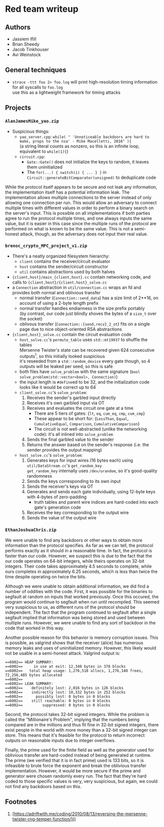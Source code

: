 # Red team writeup
Authors
-----------
* Jassiem Ifill
* Brian Sheedy
* Jacob Tinkhouser
* Avi Weinstock

## General techniques

- `strace -ttt foo 2> foo.log` will print high-resolution timing information for all syscalls to `foo.log`  
use this as a lightweight framework for timing attacks

## Projects
### `AlanJamesMike_yao.zip`
- Suspicious things:
    - `yao_server.cpp`: `while( " 'Unnoticeable backdoors are hard to make, props to the nsa' - Mike Macelletti, 2016" ){`  
    (a string literal counts as nonzero, so this is an infinite loop, equivalent to `while(1){`)
    - `circuit.cpp`:
        - `Gate::Gate()` does not initialize the keys to random, it leaves them uninitialized
        - The `for(...) { switch(i) { ... } }` in `Circuit::generateBitComparator(unsigned)` to deduplicate code

While the protocol itself appears to be secure and not leak any information, the implementation itself has a potential information leak. The implementation allows multiple connections to the server instead of only allowing one connection per run. This would allow an adversary to connect multiple times with different values in order to perform a binary search on the server's input. This is possible on all implementations if both parties agree to run the protocol multiple times, and one always inputs the same value, but it is easier in this case since the multiple runs of the protocol are performed on what is known to be the same value. This is not a semi-honest attack, though, as the adversary does not input their real value.

### `brenoc_crypto_MPC_project_v1.zip`
- There's a neatly organized filesystem hierarchy:
    - `client` contains the receiver/circuit evaluator
    - `host` contains the sender/circuit constructor
    - `util` contains abstractions used by both halves
- `{client,host}/main_{client,host}.cc` contain networking code, and calls to `{client,host}/{client,host}_solve.cc`
- a `Connection` abstraction in `util/connection.cc` wraps an fd and provides both normal and oblivious transfer
    - normal transfer (`Connection::send_data`) has a size limit of 2**16, on account of using a 2-byte length prefix
    - normal transfer handles endianness in the size prefix portably  
    (by contrast, our code just blindly shoves the bytes of a `size_t` over the socket)
    - oblivous transfer (`Connection::{send,recv}_2_ot`) fits on a single page due to nice object-oriented RSA abstractions
- `{client,host}_solve.cc` contain the circuit evaluation code
    - `host_solve.cc`'s `permute_table` uses `std::mt19937` to shuffle the tables  
    Mersenne Twister's state can be recovered given 624 consecutive outputs<sup>1</sup>, so this initially looked suspicious  
    it's reseeded from a `std::random_device` every gate though, so 4 outputs will be leaked per seed, so this is safe
    - both files have `solve_problem` with the same signature (`bool solve_problem(std::vector<bool>, Connection)`)
    - the input length is `#define`ed to be 32, and the initialization code looks like it would be correct up to 64
    - `client_solve.cc`'s `solve_problem`:
        1. Receives the sender's garbled input directly
        2. Receives it's own garbled input via OT
        3. Receives and evaluates the circuit one gate at a time
            - There are 5 tiers of gates: {`lt`, `eq`, `cum_eq`, `cmp`, `cum_cmp`}
            - These appear to be short for: {`LessThan`, `Equal`, `CumulativeEqual`, `Comparison`, `CumulativeComparison`}
            - The circuit is not well-abstracted (unlike the networking code): it's all inlined into `solve_problem`
        4. Sends the final garbled value to the sender
        5. Returns the answer based on the sender's response (i.e. the sender provides the output mapping)
    - `host_solve.cc`'s `solve_problem`:
        1. Generates keys for input wires (16 bytes each) using `util/DataStream.cc`'s `get_random_key`  
        `get_random_key` internally uses `/dev/urandom`, so it's good-quality randomness
        2. Sends the keys corresponding to its own input
        3. Sends the receiver's keys via OT
        4. Generates and sends each gate individually, using 12-byte keys with 4-bytes of zero-padding
            - truth tables and parent wire indices are hard-coded into each gate's generation code
        5. Receives the key corresponding to the output wire
        6. Sends the value of the output wire

### `EthanJoshuaChris.zip`
We were unable to find any backdoors or other ways to obtain more information than the protocol specifies. As far as we can tell, the protocol performs exactly as it should in a reasonable time. In fact, the protocol is faster than our code. However, we suspect this is due to the fact that the our code operates on 64-bit integers, while theirs operates on 32-bit integers. Their code takes approximately 4.5 seconds to complete, while ours completes in approximately 6.25 seconds, which is less than twice the time despite operating on twice the bits.

Although we were unable to obtain additional information, we did find a number of oddities with the code. First, it was possible for the binaries to segfault at random on inputs that worked previously. Once this occured, the program would continue to segfault when run until recompiled. This seemed very suspicious to us, as different runs of the protocol should be independent. The fact that the program continued to segfault after a single segfault implied that information was being stored and used between multiple runs. However, we were unable to find any sort of backdoor in the code that worked in this way.

Another possible reason for this behavior is memory corruption issues. This is possible, as valgrind shows that the receiver (alice) has numerous memory leaks and uses of uninitialized memory. However, this likely would not be usable in a semi-honest attack. Valgrind output is:

```
==6002== HEAP SUMMARY:
==6002==     in use at exit: 12,348 bytes in 378 blocks
==6002==   total heap usage: 1,276,518 allocs, 1,276,140 frees, 72,256,485 bytes allocated
==6002== 
==6002== LEAK SUMMARY:
==6002==    definitely lost: 2,016 bytes in 126 blocks
==6002==    indirectly lost: 10,332 bytes in 252 blocks
==6002==      possibly lost: 0 bytes in 0 blocks
==6002==    still reachable: 0 bytes in 0 blocks
==6002==         suppressed: 0 bytes in 0 blocks
```

Second, the protocol takes 32-bit signed integers. While the problem is called the "Millionaire's Problem", implying that the numbers being compared are in the millions and thus fit fine in 32-bit signed integers, there exist people in the world with more money than a 32-bit signed integer can store. This means that it's feasible for the protocol to return incorrect outputs on reasonable inputs due to integer overflows.

Finally, the prime used for the finite field as well as the generator used for oblivious transfer are hard-coded instead of being generated at runtime. The prime (we verified that it is in fact prime) used is 133 bits, so it is infeasible to brute force the exponent and break the oblivious transfer implementation. However, it would be more secure if the prime and generator were chosen randomly every run. The fact that they're hard coded to those specific values is very, very suspicious, but again, we could not find any backdoors based on this.

## Footnotes
1. [https://adriftwith.me/coding/2010/08/13/reversing-the-mersenne-twister-rng-temper-function/]()
